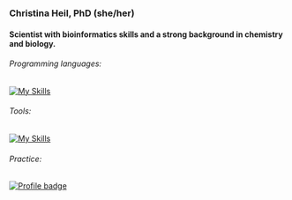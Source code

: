 ### Christina Heil, PhD (she/her)

#### Scientist with bioinformatics skills and a strong background in chemistry and biology.

###### Programming languages:

[![My Skills](https://skillicons.dev/icons?i=py,r,bash,cpp)](https://skillicons.dev)

###### Tools:

[![My Skills](https://skillicons.dev/icons?i=git,github,gitlab,vscode,vim,docker,postgres)](https://skillicons.dev)

###### Practice:

[![Profile badge](https://www.codewars.com/users/hitowie/badges/large)](https://www.codewars.com/users/hitowie/)
